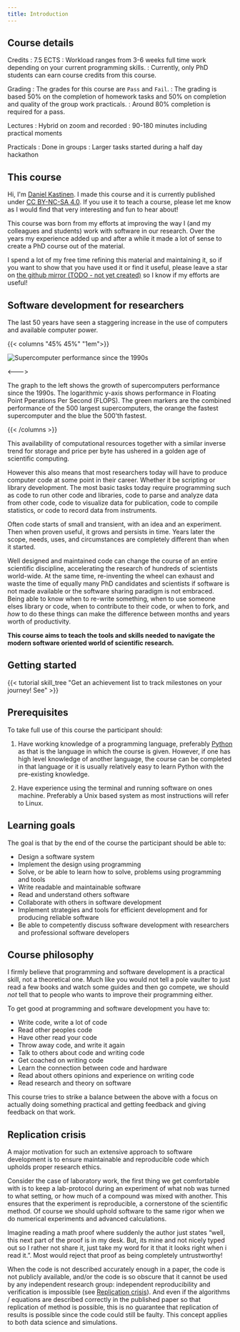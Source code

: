 ```yaml
---
title: Introduction
---
```


## Course details

Credits
: 7.5 ECTS
: Workload ranges from 3-6 weeks full time work depending on your current programming skills.
: Currently, only PhD students can earn course credits from this course.

Grading
: The grades for this course are `Pass` and `Fail`.
: The grading is based 50% on the completion of homework tasks and 50% on completion and quality of the group work practicals.
: Around 80% completion is required for a pass.

Lectures
: Hybrid on zoom and recorded
: 90-180 minutes including practical moments

Practicals
: Done in groups
: Larger tasks started during a half day hackathon

## This course

Hi, I'm [Daniel Kastinen](https://danielk.developer.irf.se/). I made this course and it is currently
published under [CC BY-NC-SA
4.0](https://creativecommons.org/licenses/by-nc-sa/4.0/?ref=chooser-v1). If you use it to teach a
course, please let me know as I would find that very interesting and fun to hear about!

This course was born from my efforts at improving the way I (and my colleagues and students) work
with software in our research. Over the years my experience added up and after a while it made a lot
of sense to create a PhD course out of the material.

I spend a lot of my free time refining this material and maintaining it, so if you want to show that
you have used it or find it useful, please leave a star on [the github mirror (TODO - not yet
created)](#) so I know if my efforts are useful!

## Software development for researchers

The last 50 years have seen a staggering increase in the use of computers and available computer power.

{{< columns "45% 45%" "1em">}}

![Supercomputer performance since the 1990s](computer-performance.png#expandable.light "Supercomputer performance from www.top500.org.")

<--->

The graph to the left shows the growth of supercomputers performance since the 1990s. The logarithmic y-axis shows performance in Floating Point Pperations Per Second (FLOPS). The green markers are the combined performance of the 500 largest supercomputers, the orange the fastest supercomputer and the blue the 500'th fastest.

{{< /columns >}}

This availability of computational resources together with a similar inverse trend for storage and price per byte has ushered in a golden age of scientific computing.

However this also means that most researchers today will have to produce computer code at some point in their career. Whether it be scripting or library development. The most basic tasks today require programming such as code to run other code and libraries, code to parse and analyze data from other code, code to visualize data for publication, code to compile statistics, or code to record data from instruments.

Often code starts of small and transient, with an idea and an experiment. Then when proven useful, it grows and persists in time. Years later the scope, needs, uses, and circumstances are completely different than when it started.

Well designed and maintained code can change the course of an entire scientific discipline, accelerating the research of hundreds of scientists world-wide. At the same time, re-inventing the wheel can exhaust and waste the time of equally many PhD candidates and scientists if software is not made available or the software sharing paradigm is not embraced. Being able to know when to re-write something, when to use someone elses library or code, when to contribute to their code, or when to fork, and _how_ to do these things can make the difference between months and years worth of productivity.

**This course aims to teach the tools and skills needed to navigate the modern software oriented world of scientific research.**

## Getting started

{{< tutorial skill_tree "Get an achievement list to track milestones on your journey! See" >}}

## Prerequisites

To take full use of this course the participant should:

1. Have working knowledge of a programming language, preferably [Python](https://www.python.org/) as that is the language in which the course is given. However, if one has high level knowledge of another language, the course can be completed in that language or it is usually relatively easy to learn Python with the pre-existing knowledge.

2. Have experience using the terminal and running software on ones machine. Preferably a Unix based system as most instructions will refer to Linux.

## Learning goals

The goal is that by the end of the course the participant should be able to:

- Design a software system
- Implement the design using programming
- Solve, or be able to learn how to solve, problems using programming and tools
- Write readable and maintainable software
- Read and understand others software
- Collaborate with others in software development
- Implement strategies and tools for efficient development and for producing reliable software
- Be able to competently discuss software development with researchers and professional software developers

## Course philosophy

I firmly believe that programming and software development is a practical skill, not a theoretical one. Much like you would not tell a pole vaulter to just read a few books and watch some guides and then go compete, we should _not_ tell that to people who wants to improve their programming either.

To get good at programming and software development you have to:

- Write code, write a lot of code
- Read other peoples code
- Have other read your code
- Throw away code, and write it again
- Talk to others about code and writing code
- Get coached on writing code
- Learn the connection between code and hardware
- Read about others opinions and experience on writing code
- Read research and theory on software

This course tries to strike a balance between the above with a focus on actually doing something practical and getting feedback and giving feedback on that work.

## Replication crisis

A major motivation for such an extensive approach to software development is to ensure maintainable and reproducible code which upholds proper research ethics.

Consider the case of laboratory work, the first thing we get comfortable with is to keep a lab-protocol during an experiment of what nob was turned to what setting, or how much of a compound was mixed with another. This ensures that the experiment is reproducible, a cornerstone of the scientific method. Of course we should uphold software to the same rigor when we do numerical experiments and advanced calculations.

Imagine reading a math proof where suddenly the author just states “well, this next part of the proof is in my desk. But, its mine and not nicely typed out so I rather not share it, just take my word for it that it looks right when i read it.”. Most would reject that proof as being completely untrustworthy!

When the code is not described accurately enough in a paper, the code is not publicly available, and/or the code is so obscure that it cannot be used by any independent research group: independent reproducibility and verification is impossible (see [Replication crisis](https://en.wikipedia.org/wiki/Replication_crisis)). And even if the algorithms / equations are described correctly in the published paper so that replication of method is possible, this is no guarantee that replication of results is possible since the code could still be faulty. This concept applies to both data science and simulations.
